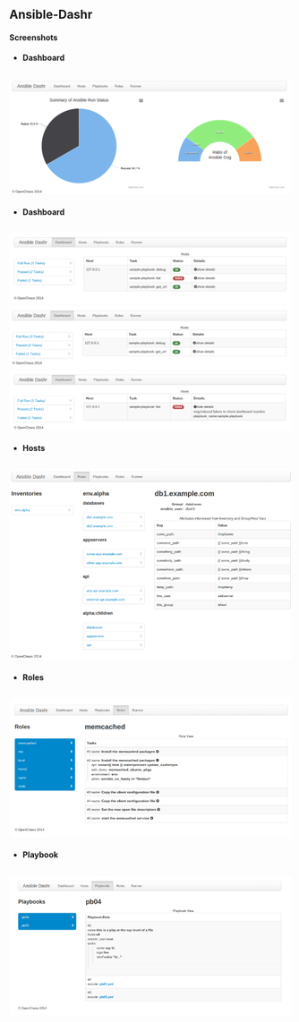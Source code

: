 ## Ansible-Dashr

#### Screenshots

* **Dashboard**

![Ansible-Dashr HomePage :(](/screenshots/homepage.png "Screenshot of Homepage with some insight graphs")
---

* **Dashboard**

![Ansible-Dashr Dashboard Full View Missing :(](/screenshots/dashboard.png "Screenshot of Dashboard FullRun")
![Ansible-Dashr Dashboard Full View Missing :(](/screenshots/dashboard.passed.png "Screenshot of Dashboard PassedRun")
![Ansible-Dashr Dashboard Full View Missing :(](/screenshots/dashboard.failed.png "Screenshot of Dashboard FailedRun")
---

* **Hosts**

![Ansible-Dashr Hosts View Missing :(](/screenshots/hosts.png "Screenshot of Host")
---

* **Roles**

![Ansible-Dashr Roles View Missing :(](/screenshots/roles.png "Screenshot of Host")
---

* **Playbook**

![Ansible-Dashr Playbook View Missing :(](/screenshots/playbooks.png "Screenshot of Host")
---
